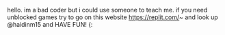 hello. im a bad coder but i could use someone to teach me. if you need unblocked games try to go on this website https://replit.com/~ and look up @haidinm15 and HAVE FUN! {:
